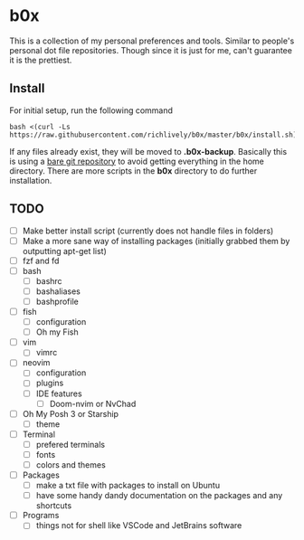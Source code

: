 # b0x
This is a collection of my personal preferences and tools. Similar to people's personal dot file repositories. Though since it is just for me, can't guarantee it is the prettiest.
## Install
For initial setup, run the following command
```
bash <(curl -Ls https://raw.githubusercontent.com/richlively/b0x/master/b0x/install.sh)
```
If any files already exist, they will be moved to **.b0x-backup**. Basically this is using a [bare git repository](https://www.atlassian.com/git/tutorials/dotfiles) to avoid getting everything in the home directory.
There are more scripts in the **b0x** directory to do further installation.
## TODO
 - [ ] Make better install script (currently does not handle files in folders)
 - [ ] Make a more sane way of installing packages (initially grabbed them by outputting apt-get list)
 - [ ] fzf and fd
 - [ ] bash
    - [ ] bashrc
    - [ ] bashaliases
    - [ ] bashprofile
- [ ] fish
    - [ ] configuration
    - [ ] Oh my Fish
- [ ]   vim
    - [ ] vimrc
- [ ] neovim
    - [ ] configuration
    - [ ] plugins
    - [ ] IDE features
	    - [ ] Doom-nvim or NvChad
- [ ] Oh My Posh 3 or Starship
    - [ ] theme
- [ ] Terminal
    - [ ] prefered terminals
    - [ ] fonts
    - [ ] colors and themes
- [ ] Packages
    - [ ] make a txt file with packages to install on Ubuntu
    - [ ] have some handy dandy documentation on the packages and any shortcuts
- [ ] Programs
    - [ ] things not for shell like VSCode and JetBrains software
